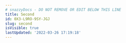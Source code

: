 ```yaml
---
# snazzyDocs - DO NOT REMOVE OR EDIT BELOW THIS LINE
title: Second
id: 0X3-L9RO-9SY-JGJ
slug: second
isVisible: true
lastUpdated: '2022-03-26 17:19:18'
---
```

